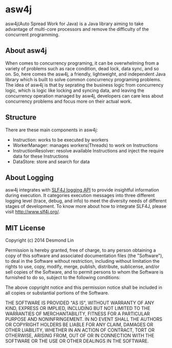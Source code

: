 # asw4j

asw4j(Auto Spread Work for Java) is a Java library aiming to take advantage of multi-core processors and remove the difficulty of the concurrent programming. 

## About asw4j
When comes to concurrency programing, it can be overwhelming from a variety of problems such as race condition, dead lock, data sync, and so on. So, here comes the asw4j, a friendly, lightweight, and independent Java library which is built to solve common concurrency programing problems. The idea of asw4j is that by seprating the business logic from concurrency logic, which is logic like locking and syncing data, and leaving the concurrency operation managed by asw4j, developers can care less about concurrency problems and focus more on their actual work.

## Structure
There are these main components in asw4j:
<ul>
<li>Instruction: works to be executed by workers</li>
<li>WorkerManager: manages workers(Threads) to work on Instructions</li>
<li>InstructionResolver: resolve available Instructions and inject the require data for these Instructions</li>
<li>DataStore: store and search for data</li>
</ul>

## About Logging
asw4j integrates with <a href="http://www.slf4j.org/">SLF4J logging API</a> to provide insightful information during execution. It categories execution messages into three different logging level (trace, debug, and info) to meet the diversity needs of different stages of development. To know more about how to integrate SLF4J, please visit <a href="http://www.slf4j.org/">http://www.slf4j.org/</a>.

## MIT License
Copyright (c) 2014 Desmond Lin

Permission is hereby granted, free of charge, to any person obtaining a copy of this software and associated documentation files (the "Software"), to deal in the Software without restriction, including without limitation the rights to use, copy, modify, merge, publish, distribute, sublicense, and/or sell copies of the Software, and to permit persons to whom the Software is furnished to do so, subject to the following conditions:

The above copyright notice and this permission notice shall be included in all copies or substantial portions of the Software.

THE SOFTWARE IS PROVIDED "AS IS", WITHOUT WARRANTY OF ANY KIND, EXPRESS OR IMPLIED, INCLUDING BUT NOT LIMITED TO THE WARRANTIES OF MERCHANTABILITY, FITNESS FOR A PARTICULAR PURPOSE AND NONINFRINGEMENT. IN NO EVENT SHALL THE AUTHORS OR COPYRIGHT HOLDERS BE LIABLE FOR ANY CLAIM, DAMAGES OR OTHER LIABILITY, WHETHER IN AN ACTION OF CONTRACT, TORT OR OTHERWISE, ARISING FROM, OUT OF OR IN CONNECTION WITH THE SOFTWARE OR THE USE OR OTHER DEALINGS IN THE SOFTWARE.
